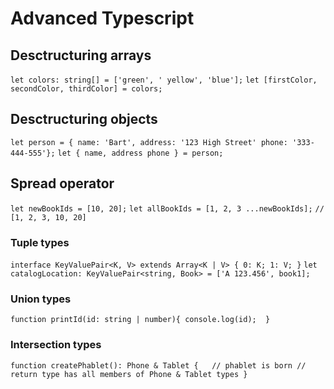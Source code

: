 # Advanced Typescript

## Desctructuring arrays

`let colors: string[] = ['green', ' yellow', 'blue'];`
`let [firstColor, secondColor, thirdColor] = colors;`

## Desctructuring objects

`let person = {
    name: 'Bart',
    address: '123 High Street'
    phone: '333-444-555'};`
`let { name, address phone } = person;`

## Spread operator

`let newBookIds = [10, 20];`
`let allBookIds = [1, 2, 3 ...newBookIds];`
`//  [1, 2, 3, 10, 20]`

### Tuple types

`interface KeyValuePair<K, V> extends Array<K | V> {
    0: K;
    1: V;
}`
`let catalogLocation: KeyValuePair<string, Book> = ['A 123.456', book1];`

### Union types

`function printId(id: string | number){ console.log(id);  }`

### Intersection types

`function createPhablet(): Phone & Tablet {  
    // phablet is born
    // return type has all members of Phone & Tablet types
}`
